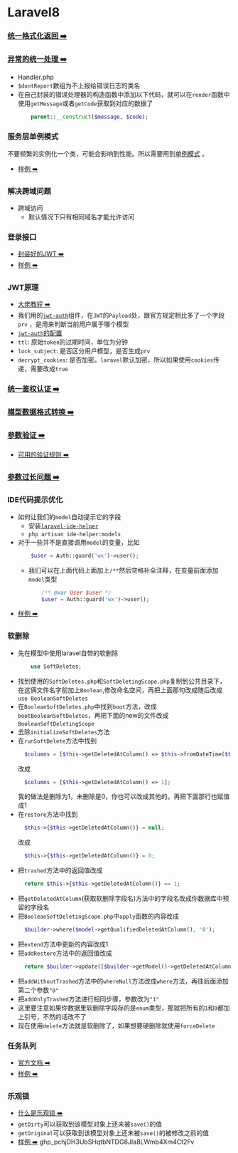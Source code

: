 # Laravel8

### [统一格式化返回 :arrow_right:](https://github.com/hecheng1996lzg/LaravelClass/tree/main/Namespace "统一格式化返回")

### [异常的统一处理 :arrow_right:](https://github.com/hecheng1996lzg/LaravelClass/tree/main/Namespace "异常的统一处理")

- Handler.php
- `$dontReport`数组为不上报给错误日志的类名
- 在自己封装的错误处理器的构造函数中添加以下代码，就可以在`render`函数中使用`getMessage`或者`getCode`获取到对应的数据了
   ```php
       parent::__construct($message, $code);
   ```

### 服务层单例模式

不要频繁的实例化一个类，可能会影响到性能。所以需要用到[单例模式](https://github.com/liao123-git/Design_Pattern/tree/main/%E5%8D%95%E4%BE%8B%E6%A8%A1%E5%BC%8F "单例模式")
。

- [样例 :arrow_right:](https://github.com/hecheng1996lzg/LaravelClass/tree/main/Namespace "样例")

### 解决跨域问题

- 跨域访问
    - 默认情况下只有相同域名才能允许访问

### 登录接口

- [封装好的JWT :arrow_right:](https://github.com/tymondesigns/jwt-auth "JWT")
- [样例 :arrow_right:](https://github.com/tymondesigns/jwt-auth "登录接口")

### JWT原理

- [大佬教程 :arrow_right:](https://www.ruanyifeng.com/blog/2018/07/json_web_token-tutorial.html "JSON Web Token 入门教程")
- 我们用的[`jwt-auth`](https://github.com/tymondesigns/jwt-auth "JWT")组件，在`JWT`的`Payload`处，跟官方规定相比多了一个字段`prv`
  ，是用来判断当前用户属于哪个模型
- [`jwt-auth`的配置](https://www.ruanyifeng.com/blog/2018/07/json_web_token-tutorial.html "jwt-auth的配置")
- `ttl`: 原始`token`的过期时间，单位为分钟
- `lock_subject`: 是否区分用户模型，是否生成`prv`
- `decrypt_cookies`: 是否加密。`laravel`默认加密，所以如果使用`cookies`传递，需要改成`true`

### [统一鉴权认证 :arrow_right:](https://github.com/tymondesigns/jwt-auth "统一鉴权认证")

### [模型数据格式转换 :arrow_right:](https://github.com/tymondesigns/jwt-auth "返回值全部改成驼峰写法")

### [参数验证 :arrow_right:](https://github.com/tymondesigns/jwt-auth "参数验证")

- [可用的验证规则 :arrow_right:](https://learnku.com/docs/laravel/8.x/validation/9374#189a36 "可用的验证规则")

### [参数过长问题 :arrow_right:](https://github.com/tymondesigns/jwt-auth "参数过长问题")

### IDE代码提示优化

- 如何让我们的`model`自动提示它的字段
    - 安装[`laravel-ide-helper`](https://github.com/barryvdh/laravel-ide-helper "laravel-ide-helper")
    - `php artisan ide-helper:models`
- 对于一些并不是直接调用`model`的变量，比如
  ```php
      $user = Auth::guard('wx')->user();
  ```
    - 我们可以在上面代码上面加上`/**`然后空格补全注释，在变量前面添加`model`类型
      ```php
          /** @var User $user */
          $user = Auth::guard('wx')->user();
      ```
- [样例 :arrow_right:](https://github.com/tymondesigns/jwt-auth "登录接口")

### 软删除

- 先在模型中使用laravel自带的软删除
  ```php
      use SoftDeletes; 
  ```
- 找到使用的`SoftDeletes.php`和`SoftDeletingScope.php`复制到公共目录下，在这俩文件名字前加上`Boolean`,修改命名空间，再把上面那句改成随后改成`use BooleanSoftDeletes`
- 在`BooleanSoftDeletes.php`中找到`boot`方法，改成`bootBooleanSoftDeletes`，再把下面的new的文件改成`BooleanSoftDeletingScope`
- 去除`initializeSoftDeletes`方法
- 在`runSoftDelete`方法中找到
  ```php
    $columns = [$this->getDeletedAtColumn() => $this->fromDateTime($time)];
  ```
  改成
  ```php
    $columns = [$this->getDeletedAtColumn() => 1];
  ```
  我的做法是删除为1，未删除是0，你也可以改成其他的。再把下面那行也赋值成1
- 在`restore`方法中找到
  ```php
    $this->{$this->getDeletedAtColumn()} = null;
  ```
  改成
  ```php
    $this->{$this->getDeletedAtColumn()} = 0;
  ```
- 把`trashed`方法中的返回值改成
  ```php
    return $this->{$this->getDeletedAtColumn()} == 1;
  ```
- 把`getDeletedAtColumn`(获取软删除字段名)方法中的字段名改成你数据库中预留的字段名
- 把`BooleanSoftDeletingScope.php`中`apply`函数的内容改成
  ```php
    $builder->where($model->getQualifiedDeletedAtColumn(), '0');
  ```
- 把`extend`方法中更新的内容改成1
- 把`addRestore`方法中的返回值改成
  ```php
    return $builder->update([$builder->getModel()->getDeletedAtColumn() => 0]);
  ```
- 把`addWithoutTrashed`方法中的`whereNull`方法改成`where`方法，再往后面添加第二个参数`"0"`
- 把`addOnlyTrashed`方法进行相同步骤，参数改为`"1"`
- 这里要注意如果你数据里软删除字段存的是`enum`类型，那就把所有的`1`和`0`都加上引号，不然的话改不了
- 现在使用`delete`方法就是软删除了，如果想要硬删除就使用`forceDelete`

### 任务队列
- [官方文档 :arrow_right:](https://learnku.com/docs/laravel/8.x/queues/9398 "官方文档")
- [样例 :arrow_right:](https://learnku.com/docs/laravel/8.x/queues/9398 "样例")

### 乐观锁
- [什么是乐观锁 :arrow_right:](https://learnku.com/docs/laravel/8.x/queues/9398 "什么是乐观锁")
- `getDirty`可以获取到该模型对象上还未被`save()`的值
- `getOriginal`可以获取到该模型对象上还未被`save()`的被修改之前的值
- [样例 :arrow_right:](https://learnku.com/docs/laravel/8.x/queues/9398 "样例")
  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